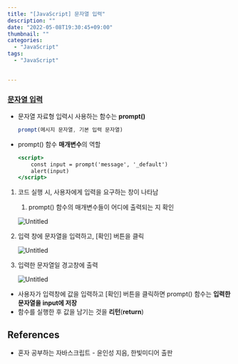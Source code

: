 ```yaml
---
title: "[JavaScript] 문자열 입력"
description: ""
date: "2022-05-08T19:30:45+09:00"
thumbnail: ""
categories:
  - "JavaScript"
tags:
  - "JavaScript"
 

---
```

<!--more-->

### <u>문자열 입력</u>

- 문자열 자료형 입력시 사용하는 함수는 **prompt()**

   ```jsx
   prompt(메시지 문자열, 기본 입력 문자열)
   ```

- prompt() 함수 **매개변수**의 역할

   ```jsx
   <script>
       const input = prompt('message', '_default')
       alert(input)
   </script>
   ```

1. 코드 실행 시, 사용자에게 입력을 요구하는 창이 나타남
    1. prompt() 함수의 매개변수들이 어디에 출력되는 지 확인
    
    ![Untitled](/images/lang_javascript/study/JavaScript_문자열_입력/Untitled.png)
    
2. 입력 창에 문자열을 입력하고, [확인] 버튼을 클릭
    
    ![Untitled](/images/lang_javascript/study/JavaScript_문자열_입력/Untitled%201.png)
    
3. 입력한 문자열일 경고창에 출력
    
    ![Untitled](/images/lang_javascript/study/JavaScript_문자열_입력/Untitled%202.png)
    
- 사용자가 입력창에 값을 입력하고 [확인] 버튼을 클릭하면 prompt() 함수는 **입력한 문자열을 input에 저장**
- 함수를 실행한 후 값을 남기는 것을 **리턴**(**return**)

## References

- 혼자 공부하는 자바스크립트 - 윤인성 지음, 한빛미디어 출판